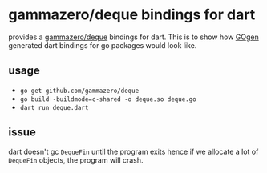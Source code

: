 # gammazero/deque bindings for dart

provides a [gammazero/deque](https://github.com/gammazero/deque) bindings for dart.
This is to show how [GOgen](https://github.com/dart-lang/sdk/wiki/Dart-GSoC-2023-Project-Ideas#idea-gogen-or-rustgen-or-) generated dart bindings for go packages would look like.

## usage

- `go get github.com/gammazero/deque`
- `go build -buildmode=c-shared -o deque.so deque.go`
- `dart run deque.dart`

## issue

dart doesn't gc `DequeFin` until the program exits hence if we allocate a lot of `DequeFin` objects, the program will crash.
